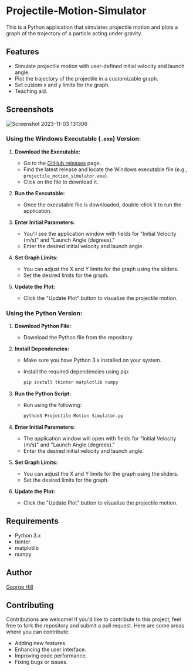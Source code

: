 # Projectile-Motion-Simulator

This is a Python application that simulates projectile motion and plots a graph of the trajectory of a particle acting under gravity.

## Features

- Simulate projectile motion with user-defined initial velocity and launch angle.
- Plot the trajectory of the projectile in a customizable graph.
- Set custom x and y limits for the graph.
- Teaching aid. 

## Screenshots

![Screenshot 2023-11-03 131306](https://github.com/georgeh1ll/Projectile-Motion-Simulator/assets/11806169/82c15e8e-46ce-419e-b417-9a514810c6d4)

### Using the Windows Executable (`.exe`) Version:

1. **Download the Executable:**
   - Go to the [GitHub releases](https://github.com/georgeh1ll/Projectile-Motion-Simulator/releases) page.
   - Find the latest release and locate the Windows executable file (e.g., `projectile_motion_simulator.exe`).
   - Click on the file to download it.

2. **Run the Executable:**
   - Once the executable file is downloaded, double-click it to run the application.

3. **Enter Initial Parameters:**
   - You'll see the application window with fields for "Initial Velocity (m/s)" and "Launch Angle (degrees)."
   - Enter the desired initial velocity and launch angle.

4. **Set Graph Limits:**
   - You can adjust the X and Y limits for the graph using the sliders.
   - Set the desired limits for the graph.

5. **Update the Plot:**
   - Click the "Update Plot" button to visualize the projectile motion.

### Using the Python Version:

1. **Download Python File:**
   - Download the Python file from the repository.

2. **Install Dependencies:**

   - Make sure you have Python 3.x installed on your system.
   - Install the required dependencies using pip:

     ```bash
     pip install tkinter matplotlib numpy
     ```

3. **Run the Python Script:**
   - Run using the following:
     ```bash
     python3 Projectile Motion Simulator.py
     ```

4. **Enter Initial Parameters:**

   - The application window will open with fields for "Initial Velocity (m/s)" and "Launch Angle (degrees)."
   - Enter the desired initial velocity and launch angle.

5. **Set Graph Limits:**

   - You can adjust the X and Y limits for the graph using the sliders.
   - Set the desired limits for the graph.

6. **Update the Plot:**

   - Click the "Update Plot" button to visualize the projectile motion.


## Requirements

- Python 3.x
- tkinter
- matplotlib
- numpy


## Author

[George Hill](https://github.com/georgeh1ll)

## Contributing

Contributions are welcome! If you'd like to contribute to this project, feel free to fork the repository and submit a pull request. Here are some areas where you can contribute:

- Adding new features.
- Enhancing the user interface.
- Improving code performance.
- Fixing bugs or issues.
